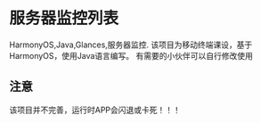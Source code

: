 # 服务器监控列表
HarmonyOS,Java,Glances,服务器监控.
该项目为移动终端课设，基于HarmonyOS，使用Java语言编写。
有需要的小伙伴可以自行修改使用
## 注意
该项目并不完善，运行时APP会闪退或卡死！！！

